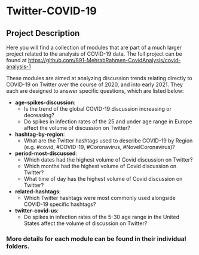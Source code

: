 # Twitter-COVID-19
## Project Description
Here you will find a collection of modules that are part of a much larger project related to the analysis of COVID-19 data.  The full project can be found at https://github.com/891-MehrabRahmen-CovidAnalysis/covid-analysis-1

These modules are aimed at analyzing discussion trends relating directly to COVID-19 on Twitter over the course of 2020, and into early 2021.  They each are designed to answer specific questions, which are listed below:
* **age-spikes-discussion**:
  * Is the trend of the global COVID-19 discussion increasing or decreasing?
  * Do spikes in infection rates of the 25 and under age range in Europe affect the volume of discussion on Twitter?
* **hashtag-by-region**:
  * What are the Twitter hashtags used to describe COVID-19 by Region (e.g. #covid, #COVID-19, #Coronavirus, #NovelCoronavirus)?
* **period-most-discussed**:
  * Which dates had the highest volume of Covid discussion on Twitter?
  * Which months had the highest volume of Covid discussion on Twitter?
  * What time of day has the highest volume of Covid discussion on Twitter?
* **related-hashtags**:
  * Which Twitter hashtags were most commonly used alongside COVID-19 specific hashtags?
* **twitter-covid-us**:
  * Do spikes in infection rates of the 5-30 age range in the United States affect the volume of discussion on Twitter?

### More details for each module can be found in their individual folders.
